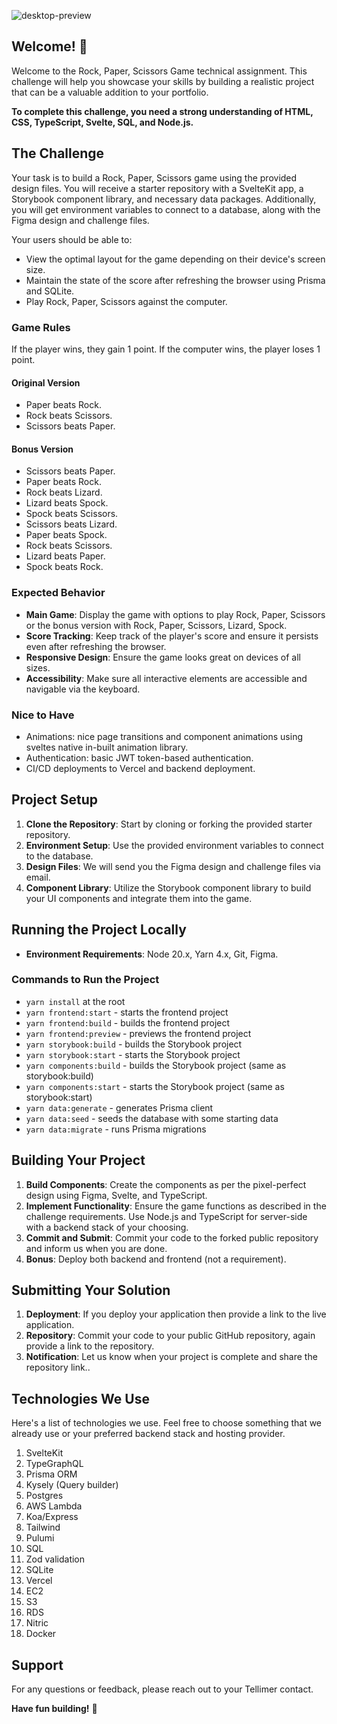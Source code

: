 
![desktop-preview](https://github.com/user-attachments/assets/c03c8daa-f465-415d-a1f5-2a5ab3e07642)

## Welcome! 👋

Welcome to the Rock, Paper, Scissors Game technical assignment. This challenge will help you showcase your skills by building a realistic project that can be a valuable addition to your portfolio.

**To complete this challenge, you need a strong understanding of HTML, CSS, TypeScript, Svelte, SQL, and Node.js.**

## The Challenge

Your task is to build a Rock, Paper, Scissors game using the provided design files. You will receive a starter repository with a SvelteKit app, a Storybook component library, and necessary data packages. Additionally, you will get environment variables to connect to a database, along with the Figma design and challenge files.

Your users should be able to:

- View the optimal layout for the game depending on their device's screen size.
- Maintain the state of the score after refreshing the browser using Prisma and SQLite.
- Play Rock, Paper, Scissors against the computer.

### Game Rules

If the player wins, they gain 1 point. If the computer wins, the player loses 1 point.

#### Original Version

- Paper beats Rock.
- Rock beats Scissors.
- Scissors beats Paper.

#### Bonus Version

- Scissors beats Paper.
- Paper beats Rock.
- Rock beats Lizard.
- Lizard beats Spock.
- Spock beats Scissors.
- Scissors beats Lizard.
- Paper beats Spock.
- Rock beats Scissors.
- Lizard beats Paper.
- Spock beats Rock.

### Expected Behavior

- **Main Game**: Display the game with options to play Rock, Paper, Scissors or the bonus version with Rock, Paper, Scissors, Lizard, Spock.
- **Score Tracking**: Keep track of the player's score and ensure it persists even after refreshing the browser.
- **Responsive Design**: Ensure the game looks great on devices of all sizes.
- **Accessibility**: Make sure all interactive elements are accessible and navigable via the keyboard.

### Nice to Have

- Animations: nice page transitions and component animations using sveltes native in-built animation library.
- Authentication: basic JWT token-based authentication.
- CI/CD deployments to Vercel and backend deployment.

## Project Setup

1. **Clone the Repository**: Start by cloning or forking the provided starter repository.
2. **Environment Setup**: Use the provided environment variables to connect to the database.
3. **Design Files**: We will send you the Figma design and challenge files via email.
4. **Component Library**: Utilize the Storybook component library to build your UI components and integrate them into the game.

## Running the Project Locally

- **Environment Requirements**: Node 20.x, Yarn 4.x, Git, Figma.

### Commands to Run the Project

- `yarn install` at the root
- `yarn frontend:start` - starts the frontend project
- `yarn frontend:build` - builds the frontend project
- `yarn frontend:preview` - previews the frontend project
- `yarn storybook:build` - builds the Storybook project
- `yarn storybook:start` - starts the Storybook project
- `yarn components:build` - builds the Storybook project (same as storybook:build)
- `yarn components:start` - starts the Storybook project (same as storybook:start)
- `yarn data:generate` - generates Prisma client
- `yarn data:seed` - seeds the database with some starting data
- `yarn data:migrate` - runs Prisma migrations

## Building Your Project

1. **Build Components**: Create the components as per the pixel-perfect design using Figma, Svelte, and TypeScript.
2. **Implement Functionality**: Ensure the game functions as described in the challenge requirements. Use Node.js and TypeScript for server-side with a backend stack of your choosing.
3. **Commit and Submit**: Commit your code to the forked public repository and inform us when you are done.
4. **Bonus**: Deploy both backend and frontend (not a requirement).

## Submitting Your Solution

1. **Deployment**: If you deploy your application then provide a link to the live application.
2. **Repository**: Commit your code to your public GitHub repository, again provide a link to the repository.
3. **Notification**: Let us know when your project is complete and share the repository link..

## Technologies We Use

Here's a list of technologies we use. Feel free to choose something that we already use or your preferred backend stack and hosting provider.

1. SvelteKit
2. TypeGraphQL
3. Prisma ORM
4. Kysely (Query builder)
5. Postgres
6. AWS Lambda
7. Koa/Express
8. Tailwind
9. Pulumi
10. SQL
11. Zod validation
12. SQLite
13. Vercel
14. EC2
15. S3
16. RDS
17. Nitric
18. Docker

## Support

For any questions or feedback, please reach out to your Tellimer contact.

**Have fun building!** 🚀
